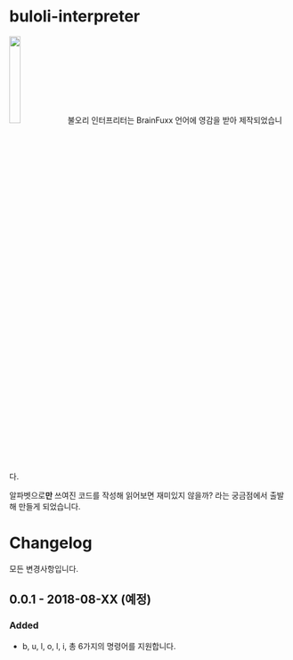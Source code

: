 # buloli-interpreter
<img src="https://user-images.githubusercontent.com/24970375/43626716-096b659e-972e-11e8-930d-7e072ee1b76f.jpg" width="20%">
불오리 인터프리터는 BrainFuxx 언어에 영감을 받아 제작되었습니다.

알파벳으로**만** 쓰여진 코드를 작성해 읽어보면 재미있지 않을까? 라는 궁금점에서 출발해 만들게 되었습니다.



# Changelog

모든 변경사항입니다.

## 0.0.1 - 2018-08-XX (예정)

### Added

+ b, u, l, o, l, i, 총 6가지의 명령어를 지원합니다.




